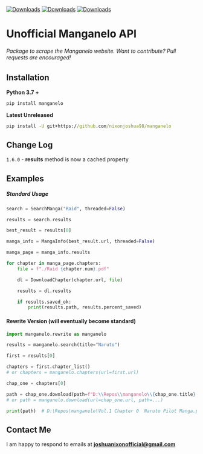 [![Downloads](https://pepy.tech/badge/manganelo)](https://pepy.tech/project/manganelo) [![Downloads](https://pepy.tech/badge/manganelo/month)](https://pepy.tech/project/manganelo/month) [![Downloads](https://pepy.tech/badge/manganelo/week)](https://pepy.tech/project/manganelo/week)

# Unofficial Manganelo API

###### Package to scrape the Manganelo website. Want to contribute? Pull requests are encouraged!

Installation
-
**Python 3.7 +**
```cmd
pip install manganelo
```
**Latest Unreleased**
```cmd
pip install -U git+https://github.com/nixonjoshua98/manganelo
```

Change Log
-
`1.6.0` - **results** method is now a cached property

Examples
-

##### Standard Usage
```python
search = SearchManga("Raid", threaded=False)

results = search.results

best_result = results[0]

manga_info = MangaInfo(best_result.url, threaded=False)

manga_page = manga_info.results

for chapter in manga_page.chapters:
	file = f"./Raid {chapter.num}.pdf"

	dl = DownloadChapter(chapter.url, file)

	results = dl.results

	if results.saved_ok:
		print(results.path, results.percent_saved)
```

#### Rewrite Version (will eventually become standard)
```python
import manganelo.rewrite as manganelo

results = manganelo.search(title="Naruto")

first = results[0]

chapters = first.chapter_list()
# or chapters = manganelo.chapters(url=first.url)

chap_one = chapters[0]

path = chap_one.download(path=f"D:\\Repos\\manganelo\\{chap_one.title}.pdf")
# or path = manganelo.download(url=chap_one.url, path=...)

print(path)  # D:\Repos\manganelo\Vol.1 Chapter 0  Naruto Pilot Manga.pdf
```

Contact Me
-
I am happy to respond to emails at **joshuanixonofficial@gmail.com**
